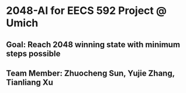 # 2048-AI for EECS 592 Project @ Umich

## Goal: Reach 2048 winning state with minimum steps possible

## Team Member: Zhuocheng Sun, Yujie Zhang, Tianliang Xu


